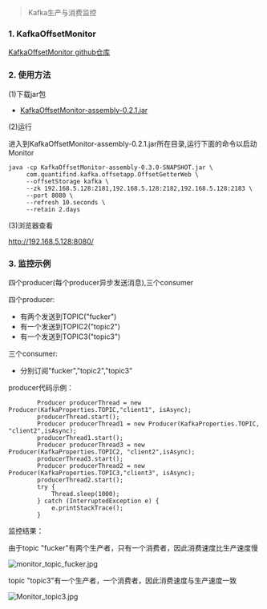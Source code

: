 >Kafka生产与消费监控

### 1. KafkaOffsetMonitor

[KafkaOffsetMonitor github仓库](https://github.com/quantifind/KafkaOffsetMonitor)

### 2. 使用方法

(1)下载jar包

+ [KafkaOffsetMonitor-assembly-0.2.1.jar](https://github.com/quantifind/KafkaOffsetMonitor/releases/download/v0.2.1/KafkaOffsetMonitor-assembly-0.2.1.jar)

(2)运行

进入到KafkaOffsetMonitor-assembly-0.2.1.jar所在目录,运行下面的命令以启动Monitor

```
java -cp KafkaOffsetMonitor-assembly-0.3.0-SNAPSHOT.jar \
     com.quantifind.kafka.offsetapp.OffsetGetterWeb \
     --offsetStorage kafka \
     --zk 192.168.5.128:2181,192.168.5.128:2182,192.168.5.128:2183 \
     --port 8080 \
     --refresh 10.seconds \
     --retain 2.days
```

(3)浏览器查看

http://192.168.5.128:8080/

### 3. 监控示例

四个producer(每个producer异步发送消息),三个consumer

四个producer:
  
+ 有两个发送到TOPIC("fucker")
+ 有一个发送到TOPIC2("topic2")
+ 有一个发送到TOPIC3("topic3")

三个consumer:

+ 分别订阅"fucker","topic2","topic3"


producer代码示例：
```
        Producer producerThread = new Producer(KafkaProperties.TOPIC,"client1", isAsync);
        producerThread.start();
        Producer producerThread1 = new Producer(KafkaProperties.TOPIC, "client2",isAsync);
        producerThread1.start();
        Producer producerThread3 = new Producer(KafkaProperties.TOPIC2, "client2",isAsync);
        producerThread3.start();
        Producer producerThread2 = new Producer(KafkaProperties.TOPIC3,"client3", isAsync);
        producerThread2.start();
        try {
            Thread.sleep(1000);
        } catch (InterruptedException e) {
            e.printStackTrace();
        }
```

监控结果：

由于topic "fucker"有两个生产者，只有一个消费者，因此消费速度比生产速度慢

![monitor_topic_fucker.jpg](https://github.com/jennyzhang8800/gtja_mall/blob/master/pictures/monitor_topic_fucker.jpg)

topic "topic3"有一个生产者，一个消费者，因此消费速度与生产速度一致

![Monitor_topic3.jpg](https://github.com/jennyzhang8800/gtja_mall/blob/master/pictures/Monitor_topic3.jpg)


